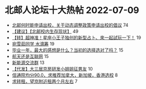 # 北邮人论坛十大热帖 2022-07-09

- [北邮何时能申请出校，关于动态调整政策申请出校的倡议](https://bbs.byr.cn/article/Talking/6354975) 74
- [【建议】【北邮校内生存现状】](https://bbs.byr.cn/article/Picture/3325020) 49
- [【转】超神准！星座小王子独创的新型占卜、來一起試玩一下！](https://bbs.byr.cn/article/Constellations/326533) 19
- [宛雪茹同学 水滴筹](https://bbs.byr.cn/article/Health/229192) 19
- [毕业一年，最大的感想是什么？当初的选择选对了吗？](https://bbs.byr.cn/article/WorkLife/1188806) 15
- [航天还是互联网](https://bbs.byr.cn/article/Job/2165445) 15
- [新能源交流群](https://bbs.byr.cn/article/AutoMotor/127147) 13
- [【代发】大三居京房研发小姐姐征男友](https://bbs.byr.cn/article/Friends/2027270) 10
- [信通院均分90.0，求推荐加拿大，新加坡，香港选校](https://bbs.byr.cn/article/GoAbroad/387426) 8
- [求转租，望京附近租两个月左右](https://bbs.byr.cn/article/Home/133365) 7



